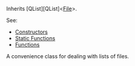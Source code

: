 <!-- FILELIST -->

Inherits [QList][QList]&lt;[File](../file/file.md)&gt;.

See:

* [Constructors](constructors.md)
* [Static Functions](statics.md)
* [Functions](functions.md)

A convenience class for dealing with lists of files.
